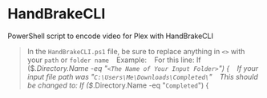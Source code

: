 # HandBrakeCLI
PowerShell script to encode video for Plex with HandBrakeCLI

>In the `HandBrakeCLI.ps1` file, be sure to replace anything in `<>` with your `path` or `folder name`
` `  Example:
` `  For this line: If ($_.Directory.Name -eq "`<The Name of Your Input Folder>`") {
` `  If your input file path was "`C:\Users\Me\Downloads\Completed\`"
` `  This should be changed to: If ($_.Directory.Name -eq "`Completed`") {
